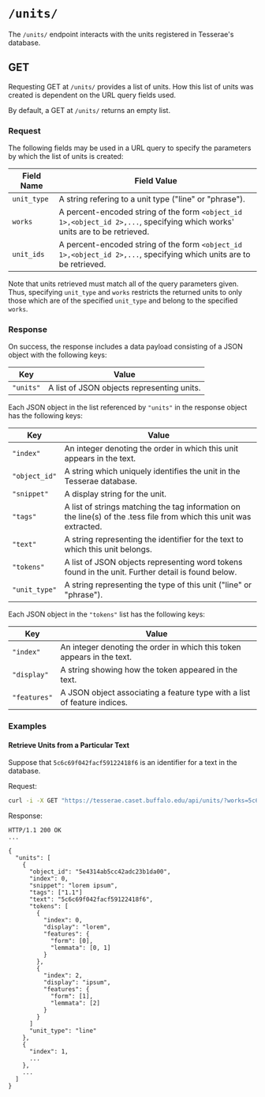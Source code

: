 # `/units/`

The `/units/` endpoint interacts with the units registered in Tesserae's database.

## GET

Requesting GET at `/units/` provides a list of units.  How this list of units was created is dependent on the URL query fields used.

By default, a GET at `/units/` returns an empty list.

### Request

The following fields may be used in a URL query to specify the parameters by which the list of units is created:

|Field Name|Field Value|
|---|---|
|`unit_type`|A string refering to a unit type ("line" or "phrase").|
|`works`|A percent-encoded string of the form `<object_id 1>,<object_id 2>,...`, specifying which works' units are to be retrieved.|
|`unit_ids`|A percent-encoded string of the form `<object_id 1>,<object_id 2>,...`, specifying which units are to be retrieved.|

Note that units retrieved must match all of the query parameters given.  Thus, specifying `unit_type` and `works` restricts the returned units to only those which are of the specified `unit_type` and belong to the specified `works`.

### Response

On success, the response includes a data payload consisting of a JSON object with the following keys:

|Key|Value|
|---|---|
|`"units"`|A list of JSON objects representing units.|

Each JSON object in the list referenced by `"units"` in the response object has the following keys:

|Key|Value|
|---|---|
|`"index"`|An integer denoting the order in which this unit appears in the text.|
|`"object_id"`|A string which uniquely identifies the unit in the Tesserae database.|
|`"snippet"`|A display string for the unit.|
|`"tags"`|A list of strings matching the tag information on the line(s) of the .tess file from which this unit was extracted.|
|`"text"`|A string representing the identifier for the text to which this unit belongs.|
|`"tokens"`|A list of JSON objects representing word tokens found in the unit.  Further detail is found below.|
|`"unit_type"`|A string representing the type of this unit ("line" or "phrase").|

Each JSON object in the `"tokens"` list has the following keys:

|Key|Value|
|---|---|
|`"index"`|An integer denoting the order in which this token appears in the text.|
|`"display"`|A string showing how the token appeared in the text.|
|`"features"`|A JSON object associating a feature type with a list of feature indices.|

### Examples

#### Retrieve Units from a Particular Text

Suppose that `5c6c69f042facf59122418f6` is an identifier for a text in the database.

Request:

```bash
curl -i -X GET "https://tesserae.caset.buffalo.edu/api/units/?works=5c6c69f042facf59122418f6"
```

Response:

```http
HTTP/1.1 200 OK
...

{
  "units": [
    {
      "object_id": "5e4314ab5cc42adc23b1da00",
      "index": 0,
      "snippet": "lorem ipsum",
      "tags": ["1.1"]
      "text": "5c6c69f042facf59122418f6",
      "tokens": [
        {
          "index": 0,
          "display": "lorem",
          "features": {
            "form": [0],
            "lemmata": [0, 1]
          }
        },
        {
          "index": 2,
          "display": "ipsum",
          "features": {
            "form": [1],
            "lemmata": [2]
          }
        }
      ]
      "unit_type": "line"
    },
    {
      "index": 1,
      ...
    },
    ...
  ]
}
```
